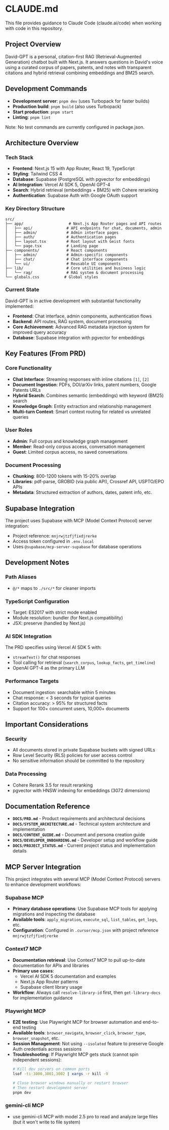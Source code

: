 # CLAUDE.md

This file provides guidance to Claude Code (claude.ai/code) when working with code in this repository.

## Project Overview

David-GPT is a personal, citation-first RAG (Retrieval-Augmented Generation) chatbot built with Next.js. It answers questions in David's voice using a curated corpus of papers, patents, and notes with transparent citations and hybrid retrieval combining embeddings and BM25 search.

## Development Commands

- **Development server**: `pnpm dev` (uses Turbopack for faster builds)
- **Production build**: `pnpm build` (also uses Turbopack)
- **Start production**: `pnpm start`  
- **Linting**: `pnpm lint`

Note: No test commands are currently configured in package.json.

## Architecture Overview

### Tech Stack
- **Frontend**: Next.js 15 with App Router, React 19, TypeScript
- **Styling**: Tailwind CSS 4
- **Database**: Supabase (PostgreSQL with pgvector for embeddings)
- **AI Integration**: Vercel AI SDK 5, OpenAI GPT-4
- **Search**: Hybrid retrieval (embeddings + BM25) with Cohere reranking
- **Authentication**: Supabase Auth with Google OAuth support

### Key Directory Structure
```
src/
├── app/                    # Next.js App Router pages and API routes
│   ├── api/               # API endpoints for chat, documents, admin
│   ├── admin/             # Admin interface pages
│   ├── auth/              # Authentication pages
│   ├── layout.tsx         # Root layout with Geist fonts
│   └── page.tsx           # Landing page
├── components/            # React components
│   ├── admin/             # Admin-specific components
│   ├── chat/              # Chat interface components
│   └── ui/                # Reusable UI components
├── lib/                   # Core utilities and business logic
│   └── rag/               # RAG system & document processing
└── globals.css           # Global styles
```

### Current State
David-GPT is in active development with substantial functionality implemented:
- **Frontend**: Chat interface, admin components, authentication flows
- **Backend**: API routes, RAG system, document processing
- **Core Achievement**: Advanced RAG metadata injection system for improved query accuracy
- **Database**: Supabase integration with pgvector for embeddings

## Key Features (From PRD)

### Core Functionality
- **Chat Interface**: Streaming responses with inline citations `[1]`, `[2]`
- **Document Ingestion**: PDFs, DOI/arXiv links, patent numbers, Google Patents URLs
- **Hybrid Search**: Combines semantic (embeddings) with keyword (BM25) search
- **Knowledge Graph**: Entity extraction and relationship management
- **Multi-turn Context**: Smart context routing for related vs unrelated queries

### User Roles
- **Admin**: Full corpus and knowledge graph management
- **Member**: Read-only corpus access, conversation management  
- **Guest**: Limited corpus access, no saved conversations

### Document Processing
- **Chunking**: 800-1200 tokens with 15-20% overlap
- **Libraries**: pdf-parse, GROBID (via public API), Crossref API, USPTO/EPO APIs
- **Metadata**: Structured extraction of authors, dates, patent info, etc.

## Supabase Integration

The project uses Supabase with MCP (Model Context Protocol) server integration:
- Project reference: `mnjrwjtzfjfixdjrerke`
- Access token configured in `.env.local`
- Uses `@supabase/mcp-server-supabase` for database operations

## Development Notes

### Path Aliases
- `@/*` maps to `./src/*` for cleaner imports

### TypeScript Configuration
- Target: ES2017 with strict mode enabled
- Module resolution: bundler (for Next.js compatibility)
- JSX: preserve (handled by Next.js)

### AI SDK Integration
The PRD specifies using Vercel AI SDK 5 with:
- `streamText()` for chat responses
- Tool calling for retrieval (`search_corpus`, `lookup_facts`, `get_timeline`)
- OpenAI GPT-4 as the primary LLM

### Performance Targets
- Document ingestion: searchable within 5 minutes
- Chat response: < 3 seconds for typical queries
- Citation accuracy: > 95% for structured facts
- Support for 100+ concurrent users, 10,000+ documents

## Important Considerations

### Security
- All documents stored in private Supabase buckets with signed URLs
- Row Level Security (RLS) policies for user access control
- No sensitive information should be committed to the repository

### Data Processing
- Cohere Rerank 3.5 for result reranking
- pgvector with HNSW indexing for embeddings (3072 dimensions)

## Documentation Reference
- **`DOCS/PRD.md`** - Product requirements and architectural decisions
- **`DOCS/SYSTEM_ARCHITECTURE.md`** - Technical system architecture and implementation
- **`DOCS/CONTENT_GUIDE.md`** - Document and persona creation guide
- **`DOCS/DEVELOPER_ONBOARDING.md`** - Developer setup and workflow guide
- **`DOCS/PROJECT_STATUS.md`** - Current project status and implementation details

## MCP Server Integration

This project integrates with several MCP (Model Context Protocol) servers to enhance development workflows:

### Supabase MCP
- **Primary database operations**: Use Supabase MCP tools for applying migrations and inspecting the database
- **Available tools**: `apply_migration`, `execute_sql`, `list_tables`, `get_logs`, etc.
- **Configuration**: Configured in `.cursor/mcp.json` with project reference `mnjrwjtzfjfixdjrerke`

### Context7 MCP  
- **Documentation retrieval**: Use Context7 MCP to pull up-to-date documentation for APIs and libraries
- **Primary use cases**: 
  - Vercel AI SDK 5 documentation and examples
  - Next.js App Router patterns
  - Supabase client library usage
- **Workflow**: Always call `resolve-library-id` first, then `get-library-docs` for implementation guidance

### Playwright MCP
- **E2E testing**: Use Playwright MCP for browser automation and end-to-end testing
- **Available tools**: `browser_navigate`, `browser_click`, `browser_type`, `browser_snapshot`, etc.
- **Session Management**: Not using `--isolated` feature to preserve Google Auth credentials across sessions
- **Troubleshooting**: If Playwright MCP gets stuck (cannot spin independent sessions):
  ```bash
  # Kill dev servers on common ports
  lsof -ti:3000,3001,3002 | xargs -r kill -9
  
  # Close browser windows manually or restart browser
  # Then restart development server
  pnpm dev
  ```
### gemini-cli MCP
- use gemini-cli MCP with model 2.5 pro to read and analyze large files (but it won't write to file system) 